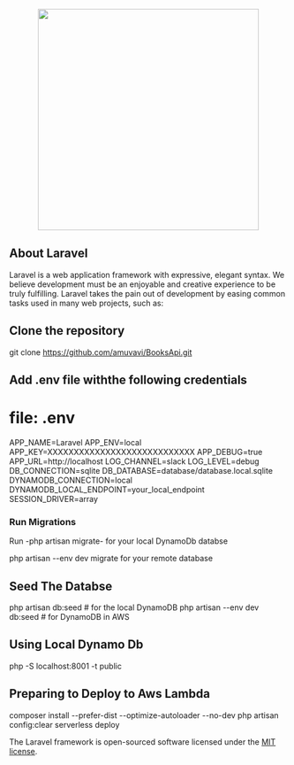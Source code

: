 <p align="center"><a href="https://laravel.com" target="_blank"><img src="https://raw.githubusercontent.com/laravel/art/master/logo-lockup/5%20SVG/2%20CMYK/1%20Full%20Color/laravel-logolockup-cmyk-red.svg" width="400"></a></p>



## About Laravel

Laravel is a web application framework with expressive, elegant syntax. We believe development must be an enjoyable and creative experience to be truly fulfilling. Laravel takes the pain out of development by easing common tasks used in many web projects, such as:



## Clone the repository
git clone https://github.com/amuvavi/BooksApi.git

## Add .env file withthe following credentials
# file: .env
APP_NAME=Laravel
APP_ENV=local
APP_KEY=XXXXXXXXXXXXXXXXXXXXXXXXXXXX 
APP_DEBUG=true
APP_URL=http://localhost
LOG_CHANNEL=slack
LOG_LEVEL=debug
DB_CONNECTION=sqlite
DB_DATABASE=database/database.local.sqlite
DYNAMODB_CONNECTION=local
DYNAMODB_LOCAL_ENDPOINT=your_local_endpoint
SESSION_DRIVER=array



### Run Migrations
Run -php artisan migrate- for your local DynamoDb databse

php artisan --env dev migrate for your remote database




## Seed The Databse

php artisan db:seed  # for the local DynamoDB
php artisan --env dev db:seed  # for DynamoDB in AWS

## Using Local Dynamo Db

php -S localhost:8001 -t public

## Preparing to Deploy to Aws Lambda
composer install --prefer-dist --optimize-autoloader --no-dev
php artisan config:clear
serverless deploy

The Laravel framework is open-sourced software licensed under the [MIT license](https://opensource.org/licenses/MIT).
